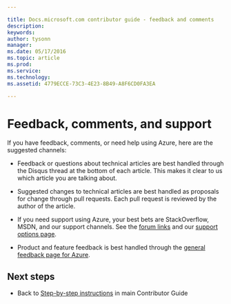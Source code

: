 ```yaml
---

title: Docs.microsoft.com contributor guide - feedback and comments
description:
keywords:
author: tysonn
manager: 
ms.date: 05/17/2016
ms.topic: article
ms.prod:
ms.service: 
ms.technology:
ms.assetid: 4779ECCE-73C3-4E23-8B49-A8F6CD0FA3EA

---
```

# Feedback, comments, and support

If you have feedback, comments, or need help using Azure, here are the suggested channels:

- Feedback or questions about technical articles are best handled through the Disqus thread at the bottom of each article. This makes it clear to us which article you are talking about.

- Suggested changes to technical articles are best handled as proposals for change through pull requests. Each pull request is reviewed by the author of the article.

- If you need support using Azure, your best bets are StackOverflow, MSDN, and our support channels. See the [forum links](https://azure.microsoft.com/en-us/support/forums/) and our [support options page](https://azure.microsoft.com/en-us/support/options/).

-	Product and feature feedback is best handled through the [general feedback page for Azure](https://feedback.azure.com).

## Next steps

- Back to [Step-by-step instructions](../readme.md#step-by-step) in main Contributor Guide
